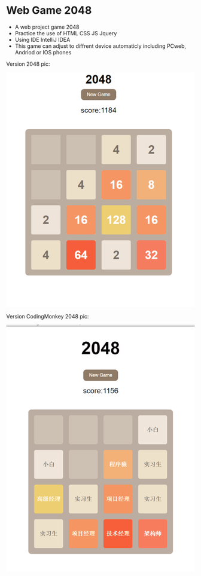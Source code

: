 # Web Game 2048

- A web project game 2048
- Practice the use of HTML CSS JS Jquery 
- Using IDE IntelliJ IDEA
- This game can adjust to diffrent device automaticly including PCweb, Andriod or IOS phones

Version 2048 pic:

![iamge](https://raw.githubusercontent.com/chocolatee/WebGameProject2048/master/2048pic.png)

Version CodingMonkey 2048 pic:

![image](https://raw.githubusercontent.com/chocolatee/WebGameProject2048/master/monkey2048pic.png)
